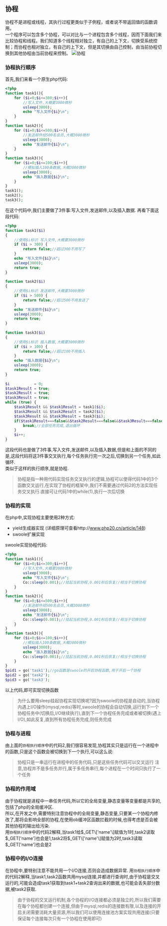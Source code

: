 ## 协程  
协程不是进程或线程，其执行过程更类似于子例程，或者说不带返回值的函数调用。   
一个程序可以包含多个协程，可以对比与一个进程包含多个线程，因而下面我们来比较协程和线程。我们知道多个线程相对独立，有自己的上下文，切换受系统控制；而协程也相对独立，有自己的上下文，但是其切换由自己控制，由当前协程切换到其他协程由当前协程来控制。
![协程](/Images/Passage/NoobCourse/Coroutine.png)


### 协程执行顺序
首先,我们来看一个原生php代码:
```php
<?php
function task1(){
    for ($i=0;$i<=300;$i++){
        //写入文件,大概要3000微秒
        usleep(3000);
        echo "写入文件{$i}\n";
    }
}
function task2(){
    for ($i=0;$i<=500;$i++){
        //发送邮件给500名会员,大概3000微秒
        usleep(3000);
        echo "发送邮件{$i}\n";
    }
}
function task3(){
    for ($i=0;$i<=100;$i++){
        //模拟插入100条数据,大概3000微秒
        usleep(3000);
        echo "插入数据{$i}\n";
    }
}
task1();
task2();
task3();
```
在这个代码中,我们主要做了3件事:写入文件,发送邮件,以及插入数据.
再看下面这段代码:
```php
<?php
function task1($i)
{
    //使用$i标识 写入文件,大概要3000微秒
    if ($i > 300) {
        return false;//超过300不用写了
    }
    echo "写入文件{$i}\n";
    usleep(3000);
    return true;
}
 
function task2($i)
{
    //使用$i标识 发送邮件,大概要3000微秒
    if ($i > 500) {
        return false;//超过500不用发送了
    }
    echo "发送邮件{$i}\n";
    usleep(3000);
    return true;
}
 
function task3($i)
{
    //使用$i标识 插入数据,大概要3000微秒
    if ($i > 100) {
        return false;//超过100不用插入
    }
    echo "插入数据{$i}\n";
    usleep(3000);
    return true;
}
 
$i           = 0;
$task1Result = true;
$task2Result = true;
$task3Result = true;
while (true) {
    $task1Result && $task1Result = task1($i);
    $task2Result && $task2Result = task2($i);
    $task3Result && $task3Result = task3($i);
    if($task1Result===false&&$task2Result===false&&$task3Result===false){
        break;//全部任务完成,退出循环
    }
    $i++;
}
```
这段代码也是做了3件事,写入文件,发送邮件,以及插入数据,但是和上面的不同的是,这段代码将这3件事交叉执行,每个任务执行完一次之后,切换到另一个任务,如此循环.  
类似于这样的执行顺序,就是协程.
>协程是指一种用代码实现任务交叉执行的逻辑,协程可以使得代码1中的3个函数交叉运行,在实现了协程的框架中,我们不需要通过代码2的方法实现任务交叉执行.直接可让代码1中的while(1),执行一次后切换


### 协程的实现
在php中,实现协程主要使用2种方式: 
 * yield生成器实现 (详细原理可查看http://www.php20.cn/article/148)
 * swoole扩展实现
 
swoole实现协程代码:
```php
<?php
function task1(){
    for ($i=0;$i<=300;$i++){
        //写入文件,大概要3000微秒
        usleep(3000);
        echo "写入文件{$i}\n";
        Co::sleep(0.001);//挂起当前协程,0.001秒后恢复//相当于切换协程
    }
}
function task2(){
    for ($i=0;$i<=500;$i++){
        //发送邮件给500名会员,大概3000微秒
        usleep(3000);
        echo "发送邮件{$i}\n";
        Co::sleep(0.001);//挂起当前协程,0.001秒后恢复//相当于切换协程
    }
}
function task3(){
    for ($i=0;$i<=100;$i++){
        //模拟插入100条数据,大概3000微秒
        usleep(3000);
        echo "插入数据{$i}\n";
        Co::sleep(0.001);//挂起当前协程,0.001秒后恢复//相当于切换协程
    }
}
$pid1 = go('task1');//go函数是swoole的开启协程函数,用于开启一个协程
$pid2 = go('task2');
$pid3 = go('task3');
```
以上代码,即可实现切换函数
>为什么要用sleep挂起协程实现切换呢?因为swoole的协程是自动的,当协程内遇上I/O操作(mysql,redis)等时,swoole的协程会自动切换,运行到下一个协程任务中(切换后,I/O继续执行),直到下一个协程任务完成或者被切换(遇上I/O),如此反复,直到所有协程任务完成,则任务完成

### 协程与进程
由上面的`协程执行顺序`中的代码2,我们很容易发现,协程其实只是运行在一个进程中的函数,只是这个函数会被切换到下一个执行,可以这么说:
>协程只是一串运行在进程中的任务代码,只是这些任务代码可以交叉运行
>注意,协程并不是多任务并行,属于多任务串行,每个进程在一个时间只执行了一个任务

### 协程的作用域
由于协程就是进程中一串任务代码,所以它的全局变量,静态变量等变量都是共享的,包括了php的全局缓冲区.  
所以,在开发之中,需要特别注意协程中的全局变量,静态变量,只要某一个协程内修改了,那将会影响全部的协程,在使用ob缓冲区函数拦截的时候,也得考虑是否会被其他协程的输出给污染.  
用`协程执行顺序`中的代码2解释,当task1给$_GET\['name'\]赋值为1时,task2读取$_GET\['name'\]也会是1,task2将$_GET\['name'\]赋值为2时,task3读取$_GET\['name'\]也会是2

### 协程中的I/O连接
在协程中,要特别注意不能共用一个I/O连接,否则会造成数据异常.
用`协程执行顺序`中的代码2解释,当task1,task2函数共用mysql连接,并都进行查询时,由于协程是交叉运行的,可能会造成task1获取到task1+task2查询出来的数据,也可能会丢失部分数据,被task2获取.
>由于协程的交叉运行机制,各个协程的I/O连接都必须是独立的,所以我们需要在每个协程都创建一个连接,但由于mysql,redis的连接数有限,以及连接的开启关闭需要消耗大量资源,所以我们可以使用连接池方案实现共用连接(只要保证每个连接每次只有一个协程在使用即可)






